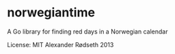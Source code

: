 norwegiantime
=============

A Go library for finding red days in a Norwegian calendar

License: MIT
Alexander Rødseth 2013
